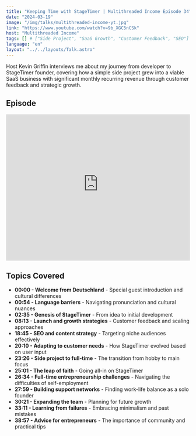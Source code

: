```yaml
---
title: "Keeping Time with StageTimer | Multithreaded Income Episode 34"
date: "2024-03-19"
image: "/img/talks/multithreaded-income-yt.jpg"
link: "https://www.youtube.com/watch?v=9b_XGC5nCSk"
host: "Multithreaded Income"
tags: [] # ["Side Project", "SaaS Growth", "Customer Feedback", "SEO"]
language: "en"
layout: "../../layouts/Talk.astro"
---
```


Host Kevin Griffin interviews me about my journey from developer to StageTimer founder, covering how a simple side project grew into a viable SaaS business with significant monthly recurring revenue through customer feedback and strategic growth.

## Episode

<iframe
  width="100%"
  height="400"
  src="https://www.youtube-nocookie.com/embed/9b_XGC5nCSk"
  title="YouTube video player"
  frameborder="0"
  allow="accelerometer; autoplay; clipboard-write; encrypted-media; gyroscope; picture-in-picture; web-share"
  referrerpolicy="strict-origin-when-cross-origin"
  allowfullscreen
></iframe>

## Topics Covered

- **00:00 - Welcome from Deutschland** - Special guest introduction and cultural differences
- **00:54 - Language barriers** - Navigating pronunciation and cultural nuances
- **02:35 - Genesis of StageTimer** - From idea to initial development
- **08:13 - Launch and growth strategies** - Customer feedback and scaling approaches
- **18:45 - SEO and content strategy** - Targeting niche audiences effectively
- **20:10 - Adapting to customer needs** - How StageTimer evolved based on user input
- **23:26 - Side project to full-time** - The transition from hobby to main focus
- **25:01 - The leap of faith** - Going all-in on StageTimer
- **26:34 - Full-time entrepreneurship challenges** - Navigating the difficulties of self-employment
- **27:59 - Building support networks** - Finding work-life balance as a solo founder
- **30:21 - Expanding the team** - Planning for future growth
- **33:11 - Learning from failures** - Embracing minimalism and past mistakes
- **38:57 - Advice for entrepreneurs** - The importance of community and practical tips
